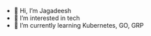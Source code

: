 - 👋 Hi, I’m Jagadeesh
- 👀 I’m interested in tech
- 🌱 I’m currently learning Kubernetes, GO, GRP

<!---
jagadeesh-skit/jagadeesh-skit is a ✨ special ✨ repository because its `README.md` (this file) appears on your GitHub profile.
You can click the Preview link to take a look at your changes.
--->
